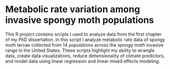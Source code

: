 # Metabolic rate variation among invasive spongy moth populations
This R project contains scripts I used to analyze data from the first chapter of my PhD dissertation. In this script I analyze metabolic rate data of spongy moth larvae collected from 14 populations across the spongy moth invasive range in the United States. These scripts highlight my ability to wrangle data, create data visualizations, reduce dimensionality of climate predictors, and model data using linear regression and linear mixed effects modeling. 
